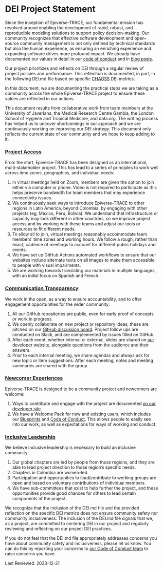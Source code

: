 # DEI Project Statement

Since the inception of Epiverse-TRACE, our fundamental mission has revolved around enabling the development of rapid, robust, and reproducible modeling solutions to support policy decision-making. Our community recognizes that effective software development and open-source community management is not only defined by technical standards but also the human experience, as ensuring an enriching experience and expanding software drives more profound impact.
We already have documented our values in detail in our [code of conduct](./CODE_OF_CONDUCT.md) and in [blog posts](https://data.org/news/epiverse-trace-a-values-based-approach-to-open-source-ecosystems/). 

Our project prioritizes and reflects on DEI through a regular review of project policies and performance. This reflection is documented, in part, in the following DEI.md file based on specific [CHAOSS](https://chaoss.community) DEI metrics.

In this document, we are documenting the practical steps we are taking as a community across the whole Epiverse-TRACE project to ensure these values are reflected in our actions.

This document results from collaborative work from team members at the University of Javeriana, the Medical Research Centre Gambia, the London School of Hygiene and Tropical Medicine, and data.org.
The writing process has helped us to uncover shortcomings in our approach and we are continuously working on improving our DEI strategy. This document only reflects the current state of our community and we hope to keep adding to it.

### [Project Access](https://chaoss.community/?p=4953)

From the start, Epiverse-TRACE has been designed as an international, multi-stakeholder project. This has lead to a series of principles to work well across time zones, geographies, and individual needs:

1. In virtual meetings held on Zoom, members are given the option to join either via computer or phone. Video is not required to participate as this helps preserve bandwidth for team members that may experience connectivity issues. 
2. We continuously seek ways to introduce Epiverse-TRACE to other regions in Latin America, beyond Colombia, by engaging with other projects (eg; Mexico, Peru, Bolivia). We understand that infrastructure or capacity may look different in other countries, so we improve project access and by working with these teams and adjust our tools or resources to fit different needs.
3. To allow all to join, virtual meetings reasonably accommodate team members’ time zones and working hours. We follow a rough, rather than exact, cadence of meetings to account for different public holidays and events.
4. We have set up GitHub Actions automated workflows to ensure that our websites include alternate texts on all images to make them accessible to people with visual impairments.
5. We are working towards translating our materials in multiple languages, with an initial focus on Spanish and French.

### [Communication Transparency](https://chaoss.community/?p=4957)

We work in the open, as a way to ensure accountability, and to offer engagement opportunities for the wider community:

1. All our GitHub repositories are public, even for early proof of concepts or work in progress.
2. We openly collaborate on new project or repository ideas; these are pitched on our [GitHub discussion board](https://github.com/orgs/epiverse-trace/discussions). Project follow ups are conducted on Slack, and are complemented by issues filled on GitHub.
3. After each event, whether internal or external, slides are shared on [our developer website](https://epiverse-trace.github.io/presentations.html), alongside questions from the audience and their answers.
4. Prior to each internal meeting, we share agendas and always ask for new topic or item suggestions. After each meeting, notes and meeting summaries are shared with the group.

### [Newcomer Experiences](https://chaoss.community/?p=4891)

Epiverse-TRACE is designed to be a community project and newcomers are welcome:

1. Ways to contribute and engage with the project are documented [on our developer site](https://epiverse-trace.github.io/get-involved.html).
2. We have a Welcome Pack for new and existing users, which includes our [Blueprints](https://epiverse-trace.github.io/blueprints) and [Code of Conduct](./CODE_OF_CONDUCT.md). This allows people to easily see into our work, as well as expectations for ways of working and conduct.

### [Inclusive Leadership](https://chaoss.community/?p=3522)

We believe inclusive leadership is necessary to build an inclusive community:

1. Our global chapters are led by people from those regions, and they are able to lead project direction to those region’s specific needs.
2. Chapters in Colombia are women-led.
3. Participation and opportunities to lead/contribute to working groups are open and based on voluntary contributions of individual members. 
4. We have sub-committees that exist to help further the project, and these opportunities provide good chances for others to lead certain components of the project.


We recognize that the inclusion of the DEI.md file and the provided reflection on the specific DEI metrics does not ensure community safety nor community inclusiveness. The inclusion of the DEI.md file signals that we, as a project, are committed to centering DEI in our project and regularly reviewing and reflecting on our project DEI practices.

If you do not feel that the DEI.md file appropriately addresses concerns you have about community safety and inclusiveness, please let us know. You can do this by reporting your concerns to [our Code of Conduct team](./CODE_OF_CONDUCT.md) to raise concerns you have. 

Last Reviewed: 2023-12-21
